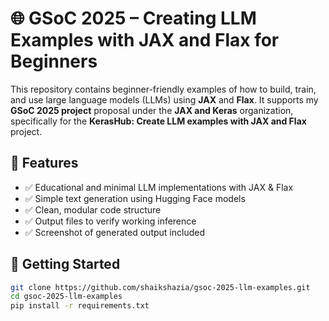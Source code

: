 # 🌐 GSoC 2025 – Creating LLM Examples with JAX and Flax for Beginners

This repository contains beginner-friendly examples of how to build, train, and use large language models (LLMs) using **JAX** and **Flax**. It supports my **GSoC 2025 project** proposal under the **JAX and Keras** organization, specifically for the **KerasHub: Create LLM examples with JAX and Flax** project.

## 🌟 Features
- ✅ Educational and minimal LLM implementations with JAX & Flax
- ✅ Simple text generation using Hugging Face models
- ✅ Clean, modular code structure
- ✅ Output files to verify working inference
- ✅ Screenshot of generated output included

## 🚀 Getting Started

```bash
git clone https://github.com/shaikshazia/gsoc-2025-llm-examples.git
cd gsoc-2025-llm-examples
pip install -r requirements.txt
